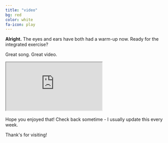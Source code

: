 ```yaml
---
title: "video"
bg: red
color: white
fa-icon: play
---
```


**Alright.** The eyes and ears have both had a warm-up now. Ready for the integrated exercise?

Great song. Great video.

<div class="icontain-video">
	<iframe src="https://www.youtube.com/embed/PElhV8z7I60" allowfullscreen></iframe>
</div>

<br>
Hope you enjoyed that! Check back sometime - I usually update this every week.

Thank's for visiting!
